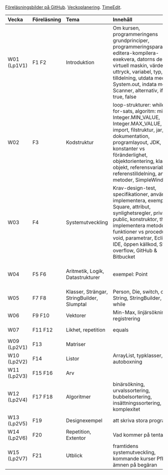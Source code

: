 [Föreläsningsbilder på GitHub]. [Veckoplanering]. [TimeEdit].

| Vecka         | Föreläsning | Tema  | Innehåll   | Ankboken |
|:--------------|:------------|:------|:-----------|:---------|
| W01 (Lp1V1)   | F1 F2       | Introduktion | Om kursen, programmeringens grundprinciper, programmeringsparadigmer, editera-kompilera-exekvera, datorns delar, virtuell maskin, värde, uttryck, variabel, typ, tilldelning, utdata med System.out, indata med Scanner, alternativ, if, else, true, false | 1, 3.1-3.3, 5.1-5.3, 6.1-6.2, 7.1, 7.3 |
| W02           | F3         | Kodstruktur | loop-strukturer: while-sats, for-sats, algoritm: min/max, Integer.MIN_VALUE, Integer.MAX_VALUE, Paket, import, filstruktur, jar, dokumentation, programlayout, JDK, konstanter vs föränderlighet, objektorientering, klasser,  objekt, referensvariabler, referenstilldelning, anropa metoder, SimpleWindow | 2.1-2.6, 4, 5.4, 7.2, 7.5-7.6, 7.8-7.9 |
| W03           | F4        | Systemutveckling | Krav-design-test, specifikationer, använda vs implementera, exempel: Square, attribut, synlighetsregler, private, public, konstruktor, this, implementera metoder, funktioner vs procedurer, void, parametrar, Eclipse IDE, öppen källkod, Stack overflow, GitHub & Bitbucket | 2.7-2.10, 3.3-3.12 |
| W04           | F5 F6       | Aritmetik, Logik, Datastrukturer  | exempel: Point | 3.1-3.9, 5, 6.1-6.4, 7.2, 7.5 |
| W05           | F7 F8       | Klasser, Strängar, StringBuilder, Slumptal | Person, Die, switch, char, String, StringBuilder, do-while | 11, 7.9, 6.10, 7.7, 7.4, 7.12  |
| W06           | F9 F10      | Vektorer | Min-Max, linjärsökning, registrering | 8 |
| W07           | F11 F12     | Likhet, repetition | equals | Delar av 1-8, 11 |
| W09 (Lp2V1)   | F13         | Matriser |  | Kapitel 8.6-8.7 |
| W10 (Lp2V2)   | F14         | Listor | ArrayList, typklasser, autoboxning | 12 |
| W11 (Lp2V3)   | F15 F16     | Arv |  | 9 |
| W12 (Lp2V4)   | F17 F18     | Algoritmer | binärsökning, urvalssortering, bubbelsortering, insättningssortering, komplexitet | 7.7, 8 |
| W13 (Lp2V5)   | F19         | Designexempel | att skriva stora program | 9, 10, 13   |
| W14 (Lp2V6)   | F20         | Repetition, Extentor | Vad kommer på tentan? | 1-13, A, B, C |
| W15 (Lp2V7)   | F21         | Utblick | framtidens systemutveckling, kommande kurser PfK m.fl., ämnen på begäran | (14-16) |

[Föreläsningsbilder på GitHub]: https://github.com/bjornregnell/lth-eda016-2015/tree/master/lectures/notes
[TimeEdit]: http://cs.lth.se/eda016/schema   
[Veckoplanering]: http://cs.lth.se/eda016/veckoplanering

